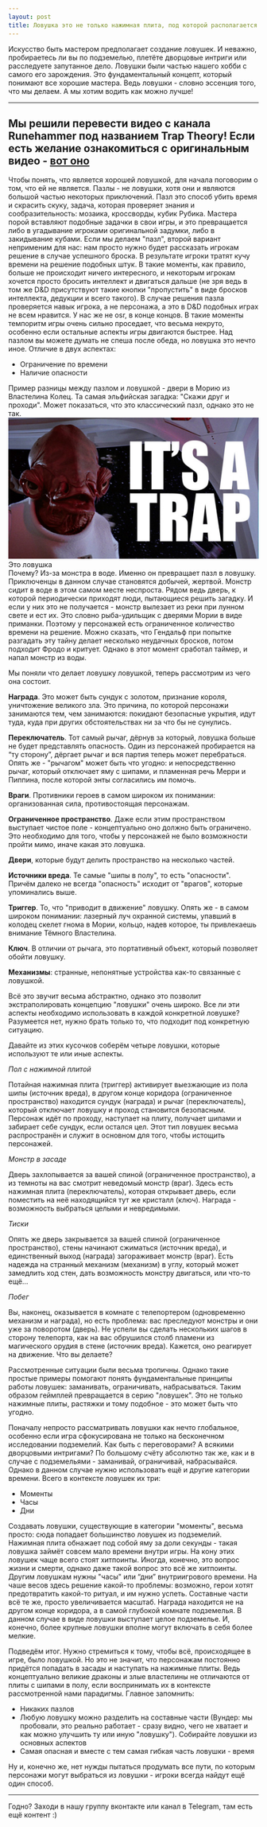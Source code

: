 ```yaml
---
layout: post
title: Ловушка это не только нажимная плита, под которой располагается яма
---
```


Искусство быть мастером предполагает создание ловушек. И неважно, пробираетесь ли вы по подземелью, плетёте дворцовые интриги или расследуете запутанное дело. Ловушки были частью нашего хобби с самого его зарождения. Это фундаментальный концепт, который понимают все хорошие мастера. Ведь ловушки - словно эссенция того, что мы делаем. А мы хотим водить как можно лучше!

---
Мы решили перевести видео с канала Runehammer под названием Trap Theory!
Если есть желание ознакомиться с оригинальным видео - [вот оно](https://youtu.be/D3HSw-ANugg)
---

Чтобы понять, что является хорошей ловушкой, для начала поговорим о том, что ей не является. Пазлы - не ловушки, хотя они и являются большой частью некоторых приключений. Пазл это способ убить время и скрасить скуку, задача, которая проверяет знания и сообразительность: мозаика, кроссворды, кубик Рубика. Мастера порой вставляют подобные задачки в свои игры, и это превращается либо в угадывание игроками оригинальной задумки, либо в закидывание кубами. Если мы делаем "пазл", второй вариант неприменим для нас: нам просто нужно будет рассказать игрокам решение в случае успешного броска. В результате игроки тратят кучу времени на решение подобных штук. В такие моменты, как правило, больше не происходит ничего интересного, и некоторым игрокам хочется просто бросить интеллект и двигаться дальше (не зря ведь в том же D&D присутствуют такие кнопки "пропустить" в виде бросков интеллекта, дедукции и всего такого). В случае решения пазла проверяется навык игрока, а не персонажа, а это в D&D подобных играх не всем нравится. У нас же не osr, в конце концов. В такие моменты темпоритм игры очень сильно проседает, что весьма некруто, особенно если остальные аспекты игры двигаются быстрее. Над пазлом вы можете думать не спеша после обеда, но ловушка это нечто иное. Отличие в двух аспектах:

- Ограничение по времени
- Наличие опасности

Пример разницы между пазлом и ловушкой - двери в Морию из Властелина Колец. Та самая эльфийская загадка: "Скажи друг и проходи". Может показаться, что это классический пазл, однако это не так.  
![](/img/bob/itsatrap.jpg)
Это ловушка  
Почему? Из-за монстра в воде. Именно он превращает пазл в ловушку. Приключенцы в данном случае становятся добычей, жертвой. Монстр сидит в воде в этом самом месте неспроста. Рядом ведь дверь, к которой периодически приходят люди, пытающиеся решить загадку. И если у них это не получается - монстр вылезает из реки при лунном свете и ест их. Это словно рыба-удильщик с дверями Мории в виде приманки. Поэтому у персонажей есть ограниченное количество времени на решение. Можно сказать, что Гендальф при попытке разгадать эту тайну делает несколько неудачных бросков, потом подходит Фродо и критует. Однако в этот момент сработал таймер, и напал монстр из воды.

Мы поняли что делает ловушку ловушкой, теперь рассмотрим из чего она состоит. 

**Награда**. Это может быть сундук с золотом, признание короля, уничтожение великого зла. Это причина, по которой персонажи занимаются тем, чем занимаются: покидают безопасные укрытия, идут туда, куда при других обстоятельствах ни за что бы не сунулись. 

**Переключатель**. Тот самый рычаг, дёрнув за который, ловушка больше не будет представлять опасность. Один из персонажей пробирается на “ту сторону”, дёргает рычаг и вся партия теперь может перебраться. Опять же - "рычагом" может быть что угодно: и непосредственно рычаг, который отключает яму с шипами, и пламенная речь Мерри и Пиппина, после которой энты согласились им помочь. 

**Враги**. Противники героев в самом широком их понимании: организованная сила, противостоящая персонажам. 

**Ограниченное пространство**. Даже если этим пространством выступает чистое поле - концептуально оно должно быть ограничено. Это необходимо для того, чтобы у персонажей не было возможности пройти мимо, иначе какая это ловушка. 

**Двери**, которые будут делить пространство на несколько частей. 

**Источники вреда**. Те самые "шипы в полу", то есть "опасности". Причём далеко не всегда "опасность" исходит от "врагов", которые упоминались выше.

**Триггер**. То, что "приводит в движение" ловушку. Опять же - в самом широком понимании: лазерный луч охранной системы, упавший в колодец скелет гнома в Мории, кольцо, надев которое, ты привлекаешь внимание Тёмного Властелина.

**Ключ**. В отличии от рычага, это портативный объект, который позволяет обойти ловушку. 

**Механизмы**: странные, непонятные устройства как-то связанные с ловушкой.

Всё это звучит весьма абстрактно, однако это позволит экстраполировать концепцию "ловушки" очень широко. Все ли эти аспекты необходимо использовать в каждой конкретной ловушке? Разумеется нет, нужно брать только то, что подходит под конкретную ситуацию.

Давайте из этих кусочков соберём четыре ловушки, которые используют те или иные аспекты.

*Пол с нажимной плитой*

Потайная нажимная плита (триггер) активирует выезжающие из пола шипы (источник вреда), в другом конце коридора (ограниченное пространство) находится сундук (награда) и рычаг (переключатель), который отключает ловушку и проход становится безопасным. Персонаж идёт по проходу, наступает на плиту, получает шипами и забирает себе сундук, если остался цел. Этот тип ловушек весьма распространён и служит в основном для того, чтобы истощить персонажей.

*Монстр в засаде*

Дверь захлопывается за вашей спиной (ограниченное пространство), а из темноты на вас смотрит неведомый монстр (враг). Здесь есть нажимная плита (переключатель), которая открывает дверь, если поместить на неё находящийся тут же кристалл (ключ). Награда - возможность выбраться целыми и невредимыми. 

*Тиски*

Опять же дверь закрывается за вашей спиной (ограниченное пространство), стены начинают сжиматься (источник вреда), и единственный выход (награда) загораживает монстр (враг). Есть надежда на странный механизм (механизм) в углу, который может замедлить ход стен, дать возможность монстру двигаться, или что-то ещё…

*Побег*

Вы, наконец, оказывается в комнате с телепортером (одновременно механизм и награда), но есть проблема: вас преследуют монстры и они уже за поворотом (дверь). Не успели вы сделать нескольких шагов в сторону телепорта, как на вас обрушился столб пламени из магического орудия в стене (источник вреда). Кажется, оно реагирует на движение. Что вы делаете?

Рассмотренные ситуации были весьма тропичны. Однако такие простые примеры помогают понять фундаментальные принципы работы ловушек: заманивать, ограничивать, набрасываться. Таким образом геймплей превращается в серию "ловушек". Это не только нажимные плиты, растяжки и тому подобное - это может быть что угодно.

Поначалу непросто рассматривать ловушки как нечто глобальное, особенно если игра сфокусирована не только на бесконечном исследовании подземелий. Как быть с переговорами? А всякими дворцовыми интригами? По большому счёту абсолютно так же, как и в случае с подземельями - заманивай, ограничивай, набрасывайся. Однако в данном случае нужно использовать ещё и другие категории времени. Всего в контексте ловушек их три:

- Моменты
- Часы
- Дни

Создавать ловушки, существующие в категории "моменты", весьма просто: сюда попадает большинство ловушек из подземелий. Нажимная плита обнажает под собой яму за доли секунды - такая ловушка займёт совсем мало времени внутри игры. На кону этих ловушек чаще всего стоят хитпоинты. Иногда, конечно, это вопрос жизни и смерти, однако даже такой вопрос это всё же хитпоинты. Другим ловушкам нужны "часы" или “дни” внутриигрового времени. На чаше весов здесь решение какой-то проблемы: возможно, герои хотят предотвратить какой-то ритуал, и им нужно успеть. Составные части всё те же, просто увеличивается масштаб. Награда находится не на другом конце коридора, а в самой глубокой комнате подземелья. В данном случае в виде ловушки выступает целое подземелье. И, конечно, более крупные ловушки вполне могут включать в себя более мелкие.

Подведём итог. Нужно стремиться к тому, чтобы всё, происходящее в игре, было ловушкой. Но это не значит, что персонажам постоянно придётся попадать в засады и наступать на нажимные плиты. Ведь концептуально великие драконы и злые властелины не отличаются от плиты с шипами в полу, если воспринимать их в контексте рассмотренной нами парадигмы. Главное запомнить: 


- Никаких пазлов
- Любую ловушку можно разделить на составные части (Вундер: мы пробовали, это реально работает - сразу видно, чего не хватает и как можно улучшить ту или иную "ловушку"). Собирайте ловушки из основных аспектов
- Самая опасная и вместе с тем самая гибкая часть ловушки - время

Ну и, конечно же, нет нужды пытаться продумать все пути, по которым персонажи могут выбраться из ловушки - игроки всегда найдут ещё один способ.

---
Годно? Заходи в нашу группу вконтакте или канал в Telegram, там есть ещё контент :)
